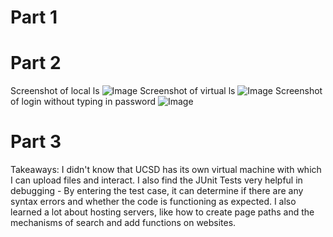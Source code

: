 # Part 1

# Part 2
Screenshot of local ls
![Image](https://rxwy.github.io/cse15l-lab-reports/labreport2/img/lslocal.png)
Screenshot of virtual ls
![Image](https://rxwy.github.io/cse15l-lab-reports/labreport2/img/lsvirtual.png)
Screenshot of login without typing in password
![Image](https://rxwy.github.io/cse15l-lab-reports/labreport2/img/loginwo.png)
# Part 3
 Takeaways: I didn't know that UCSD has its own virtual machine with which I can upload files and interact. I also find the JUnit Tests very helpful in debugging - By entering the test case,  it can determine if there are any syntax errors and whether the code is functioning as expected. I also learned a lot about hosting servers, like how to create page paths and the mechanisms of search and add functions on websites.

